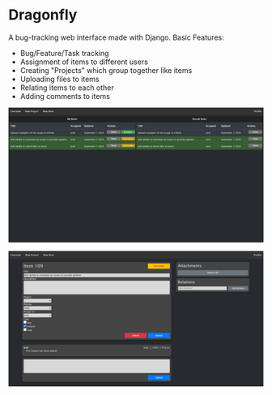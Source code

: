 # Dragonfly
A bug-tracking web interface made with Django. Basic Features:

* Bug/Feature/Task tracking
* Assignment of items to different users
* Creating "Projects" which group together like items
* Uploading files to items
* Relating items to each other
* Adding comments to items

![Overview Page](Dragonfly/static/Dragonfly/example_images/overview.png)


![Item Page](Dragonfly/static/Dragonfly/example_images/new_item_resolved.png)
